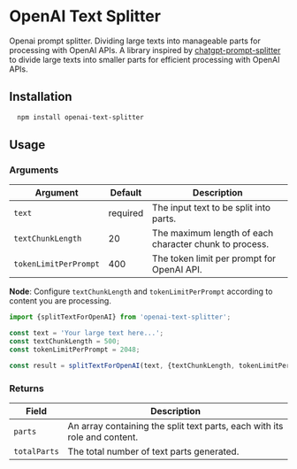 # OpenAI Text Splitter

Openai prompt splitter. Dividing large texts into manageable parts for processing with OpenAI APIs.
A library inspired by [chatgpt-prompt-splitter](https://github.com/jupediaz/chatgpt-prompt-splitter) to divide large texts into smaller parts for efficient processing with OpenAI APIs.

## Installation

```bash
  npm install openai-text-splitter
```

## Usage

### Arguments

| Argument              | Default  | Description                                            |
| --------------------- | -------- | ------------------------------------------------------ |
| `text`                | required | The input text to be split into parts.                 |
| `textChunkLength`     | 20       | The maximum length of each character chunk to process. |
| `tokenLimitPerPrompt` | 400      | The token limit per prompt for OpenAI API.             |

**Node**: Configure `textChunkLength` and `tokenLimitPerPrompt` according to content you are processing.

```typescript
import {splitTextForOpenAI} from 'openai-text-splitter';

const text = 'Your large text here...';
const textChunkLength = 500;
const tokenLimitPerPrompt = 2048;

const result = splitTextForOpenAI(text, {textChunkLength, tokenLimitPerPrompt});
```

### Returns

| Field        | Description                                                               |
| ------------ | ------------------------------------------------------------------------- |
| `parts`      | An array containing the split text parts, each with its role and content. |
| `totalParts` | The total number of text parts generated.                                 |
